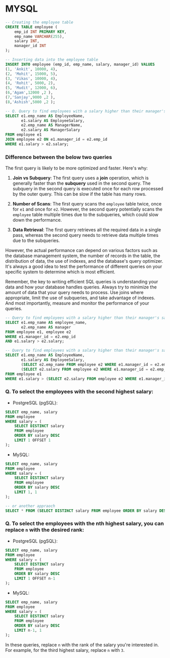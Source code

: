 # MYSQL

```sql
-- Creating the employee table
CREATE TABLE employee (
    emp_id INT PRIMARY KEY,
    emp_name VARCHAR(255),
    salary INT,
    manager_id INT
);

-- Inserting data into the employee table
INSERT INTO employee (emp_id, emp_name, salary, manager_id) VALUES 
(1, 'Ankit', 10000, 4),
(2, 'Mohit', 15000, 5),
(3, 'Vikas', 10000, 4),
(4, 'Rohit', 5000, 2),
(5, 'Mudit', 12000, 6),
(6,'Agam',12000 ,2 ),
(7,'Sanjay',9000 ,2 ),
(8,'Ashish',5000 ,2 );

-- Q. Query to find employees with a salary higher than their manager's salary
SELECT e1.emp_name AS EmployeeName,
       e1.salary AS EmployeeSalary,
       e2.emp_name AS ManagerName,
       e2.salary AS ManagerSalary 
FROM employee e1 
JOIN employee e2 ON e1.manager_id = e2.emp_id 
WHERE e1.salary > e2.salary;
```



### Difference between the below two queries ###
The first query is likely to be more optimized and faster. Here's why:

1. **Join vs Subquery**: The first query uses a **join** operation, which is generally faster than the **subquery** used in the second query. The subquery in the second query is executed once for each row processed by the outer query. This can be slow if the table has many rows.

2. **Number of Scans**: The first query scans the `employee` table twice, once for `e1` and once for `e2`. However, the second query potentially scans the `employee` table multiple times due to the subqueries, which could slow down the performance.

3. **Data Retrieval**: The first query retrieves all the required data in a single pass, whereas the second query needs to retrieve data multiple times due to the subqueries.

However, the actual performance can depend on various factors such as the database management system, the number of records in the table, the distribution of data, the use of indexes, and the database's query optimizer. It's always a good idea to test the performance of different queries on your specific system to determine which is most efficient. 

Remember, the key to writing efficient SQL queries is understanding your data and how your database handles queries. Always try to minimize the amount of data that your query needs to process. Use joins where appropriate, limit the use of subqueries, and take advantage of indexes. And most importantly, measure and monitor the performance of your queries.

```sql
-- Query to find employees with a salary higher than their manager's salary
SELECT e1.emp_name AS employee_name,  
       e2.emp_name AS manager 
FROM employee e1, employee e2 
WHERE e1.manager_id = e2.emp_id 
AND e1.salary > e2.salary;

-- Query to find employees with a salary higher than their manager's salary
SELECT e1.emp_name AS EmployeeName,
       e1.salary AS EmployeeSalary,
       (SELECT e2.emp_name FROM employee e2 WHERE e1.manager_id = e2.emp_id) AS ManagerName,
       (SELECT e2.salary FROM employee e2 WHERE e1.manager_id = e2.emp_id) AS ManagerSalary 
FROM employee e1 
WHERE e1.salary > (SELECT e2.salary FROM employee e2 WHERE e1.manager_id = e2.emp_id);
```



### Q. To select the employees with the second highest salary: ###

  - PostgreSQL (pgSQL):
  ```sql
  SELECT emp_name, salary
  FROM employee
  WHERE salary = (
      SELECT DISTINCT salary
      FROM employee
      ORDER BY salary DESC
      LIMIT 1 OFFSET 1
  );
  ```

  - MySQL:
  ```sql
  SELECT emp_name, salary
  FROM employee
  WHERE salary = (
      SELECT DISTINCT salary
      FROM employee
      ORDER BY salary DESC
      LIMIT 1, 1
  );

  -- or another appraoch 
  SELECT * FROM (SELECT DISTINCT salary FROM employee ORDER BY salary DESC LIMIT 2 ) AS result ORDER BY salary LIMIT 1;
  ```

### Q. To select the employees with the nth highest salary, you can replace `n` with the desired rank: ###

  - PostgreSQL (pgSQL):
  ```sql
  SELECT emp_name, salary
  FROM employee
  WHERE salary = (
      SELECT DISTINCT salary
      FROM employee
      ORDER BY salary DESC
      LIMIT 1 OFFSET n-1
  );
  ```

  - MySQL:
  ```sql
  SELECT emp_name, salary
  FROM employee
  WHERE salary = (
      SELECT DISTINCT salary
      FROM employee
      ORDER BY salary DESC
      LIMIT n-1, 1
  );
  ```

In these queries, replace `n` with the rank of the salary you're interested in. For example, for the third highest salary, replace `n` with `3`.

